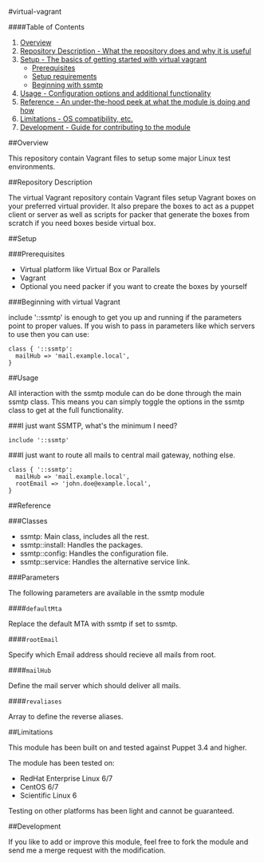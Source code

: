#virtual-vagrant

####Table of Contents

1. [Overview](#overview)
2. [Repository Description - What the repository does and why it is useful](#repository-description)
3. [Setup - The basics of getting started with virtual vagrant](#setup)
    * [Prerequisites](#prerequesites)
    * [Setup requirements](#setup-requirements)
    * [Beginning with ssmtp](#beginning-with-ssmtp)
4. [Usage - Configuration options and additional functionality](#usage)
5. [Reference - An under-the-hood peek at what the module is doing and how](#reference)
5. [Limitations - OS compatibility, etc.](#limitations)
6. [Development - Guide for contributing to the module](#development)


##Overview

This repository contain Vagrant files to setup some major Linux test environments.


##Repository Description

The virtual Vagrant repository contain Vagrant files setup Vagrant boxes on your
preferred virtual provider. It also prepare the boxes to act as a puppet client or server
as well as scripts for packer that generate the boxes from scratch if you need boxes
beside virtual box.


##Setup

###Prerequisites

* Virtual platform like Virtual Box or Parallels
* Vagrant
* Optional you need packer if you want to create the boxes by yourself

###Beginning with virtual Vagrant

include '::ssmtp' is enough to get you up and running if the parameters point to
proper values.  If you wish to pass in parameters like which servers to use then you
can use:

```puppet
class { '::ssmtp':
  mailHub => 'mail.example.local',
}
```

##Usage

All interaction with the ssmtp module can do be done through the main ssmtp class.
This means you can simply toggle the options in the ssmtp class to get at the full
functionality.

###I just want SSMTP, what's the minimum I need?

```puppet
include '::ssmtp'
```

###I just want to route all mails to central mail gateway, nothing else.

```puppet
class { '::ssmtp':
  mailHub => 'mail.example.local',
  rootEmail => 'john.doe@example.local',
}
```


##Reference

###Classes

* ssmtp: Main class, includes all the rest.
* ssmtp::install: Handles the packages.
* ssmtp::config: Handles the configuration file.
* ssmtp::service: Handles the alternative service link.

###Parameters

The following parameters are available in the ssmtp module

####`defaultMta`

Replace the default MTA with ssmtp if set to ssmtp.

####`rootEmail`

Specify which Email address should recieve all mails from root.

####`mailHub`

Define the mail server which should deliver all mails.

####`revaliases`

Array to define the reverse aliases.


##Limitations

This module has been built on and tested against Puppet 3.4 and higher.

The module has been tested on:

* RedHat Enterprise Linux 6/7
* CentOS 6/7
* Scientific Linux 6

Testing on other platforms has been light and cannot be guaranteed.


##Development

If you like to add or improve this module, feel free to fork the module and send
me a merge request with the modification.
